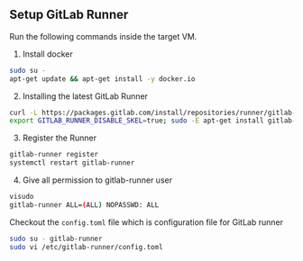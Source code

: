## Setup GitLab Runner

Run the following commands inside the target VM.

1. Install docker

```bash
sudo su -
apt-get update && apt-get install -y docker.io
```

2. Installing the latest GitLab Runner

```bash
curl -L https://packages.gitlab.com/install/repositories/runner/gitlab-runner/script.deb.sh | sudo bash
export GITLAB_RUNNER_DISABLE_SKEL=true; sudo -E apt-get install gitlab-runner
```
3. Register the Runner


```bash
gitlab-runner register
systemctl restart gitlab-runner
```

4. Give all permission to gitlab-runner user

```bash
visudo
gitlab-runner ALL=(ALL) NOPASSWD: ALL
```

Checkout the `config.toml` file which is configuration file for GitLab runner

```bash
sudo su - gitlab-runner
sudo vi /etc/gitlab-runner/config.toml
```
